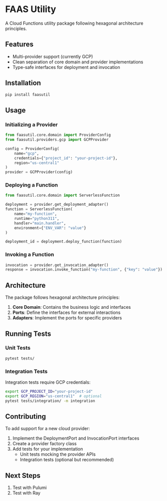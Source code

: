 # FAAS Utility

A Cloud Functions utility package following hexagonal architecture principles.

## Features

- Multi-provider support (currently GCP)
- Clean separation of core domain and provider implementations
- Type-safe interfaces for deployment and invocation

## Installation

```bash
pip install faasutil
```

## Usage

### Initializing a Provider

```python
from faasutil.core.domain import ProviderConfig
from faasutil.providers.gcp import GCPProvider

config = ProviderConfig(
    name="gcp",
    credentials={"project_id": "your-project-id"},
    region="us-central1"
)
provider = GCPProvider(config)
```

### Deploying a Function

```python
from faasutil.core.domain import ServerlessFunction

deployment = provider.get_deployment_adapter()
function = ServerlessFunction(
    name="my-function",
    runtime="python311",
    handler="main.handler",
    environment={"ENV_VAR": "value"}
)

deployment_id = deployment.deploy_function(function)
```

### Invoking a Function

```python
invocation = provider.get_invocation_adapter()
response = invocation.invoke_function("my-function", {"key": "value"})
```

## Architecture

The package follows hexagonal architecture principles:

1. **Core Domain**: Contains the business logic and interfaces
2. **Ports**: Define the interfaces for external interactions
3. **Adapters**: Implement the ports for specific providers

## Running Tests

### Unit Tests

```bash
pytest tests/
```

### Integration Tests

Integration tests require GCP credentials:

```bash
export GCP_PROJECT_ID="your-project-id"
export GCP_REGION="us-central1"  # optional
pytest tests/integration/ -m integration
```

## Contributing

To add support for a new cloud provider:

1. Implement the DeploymentPort and InvocationPort interfaces
2. Create a provider factory class
3. Add tests for your implementation
   - Unit tests mocking the provider APIs
   - Integration tests (optional but recommended)

## Next Steps

1. Test with Pulumi
2. Test with Ray
